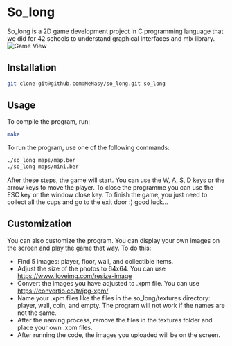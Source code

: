 
# So_long

So_long is a 2D game development project in C programming language that we did for 42 schools to understand graphical interfaces and mlx library.
![Game View](https://github.com/MeNasy/so_long_linux/issues/1#issue-2123498410)
## Installation
```bash
git clone git@github.com:MeNasy/so_long.git so_long
```
## Usage

To compile the program, run:
```bash
make
```
To run the program, use one of the following commands:
```bash
./so_long maps/map.ber
./so_long maps/mini.ber
```
After these steps, the game will start.
You can use the W, A, S, D keys or the arrow keys to move the player. To close the programme you can use the ESC key or the window close key.
To finish the game, you just need to collect all the cups and go to the exit door :) good luck...

## Customization

You can also customize the program. You can display your own images on the screen and play the game that way. To do this:

- Find 5 images: player, floor, wall, and collectible items.
- Adjust the size of the photos to 64x64. You can use https://www.iloveimg.com/resize-image
- Convert the images you have adjusted to .xpm file. You can use https://convertio.co/tr/jpg-xpm/
- Name your .xpm files like the files in the so_long/textures directory: player, wall, coin, and empty. The program will not work if the names are not the same.
- After the naming process, remove the files in the textures folder and place your own .xpm files.
- After running the code, the images you uploaded will be on the screen.
